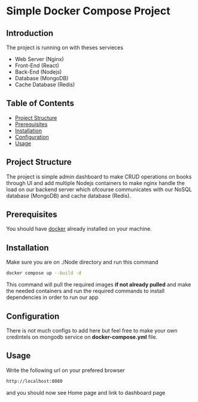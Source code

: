 # Simple Docker Compose Project  

## Introduction
The project is running on with theses servieces
 - Web Server (Nginx)
 - Front-End (React)
 - Back-End (Nodejs)
 - Database (MongoDB)
 - Cache Database (Redis)

## Table of Contents

- [Project Structure](#project-structure)
- [Prerequisites](#prerequisites)
- [Installation](#installation)
- [Configuration](#configuration)
- [Usage](#usage)



## Project Structure
The project is simple admin dashboard to make CRUD operations on books through UI and 
add multiple Nodejs containers to make nginx handle the load on our backend server which
ofcourse communicates with our NoSQL database (MongoDB) and cache database (Redis). 



## Prerequisites
You should have [docker](https://www.docker.com/) already installed on your machine.



## Installation
Make sure you are on ./Node directory and run this command
~~~sh
docker compose up --build -d
~~~

This command will pull the required images **if not already pulled** and 
make the needed containers and run the required commands to install dependencies 
in order to run our app



## Configuration
There is not much configs to add here but feel free to make your own credintels on
mongodb service on **docker-compose.yml** file.



## Usage
Write the following url on your prefered browser 
~~~sh
http://localhost:8080
~~~

and you should now see Home page and link to dashboard page
